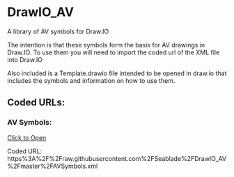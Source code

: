 # DrawIO_AV
A library of AV symbols for Draw.IO

The intention is that these symbols form the basis for AV drawings in Draw.IO.  To use them you will need to import the coded url of the XML file into Draw.IO

Also included is a Template.drawio file intended to be opened in draw.io that includes the symbols and information on how to use them.

## Coded URLs:
### AV Symbols: 
[Click to Open](https://www.draw.io/?splash=0&clibs=Uhttps%3A%2F%2Fraw.githubusercontent.com%2FSeablade%2FDrawIO_AV%2Fmaster%2FAVSymbols.xml)

Coded URL: https%3A%2F%2Fraw.githubusercontent.com%2FSeablade%2FDrawIO_AV%2Fmaster%2FAVSymbols.xml
